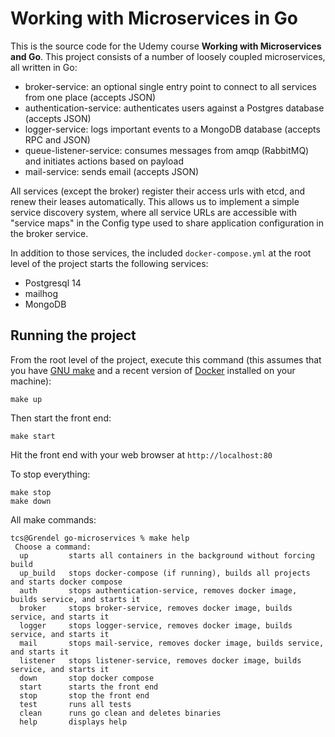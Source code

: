 # Working with Microservices in Go

This is the source code for the Udemy course **Working with Microservices and Go**. This project
consists of a number of loosely coupled microservices, all written in Go:

- broker-service: an optional single entry point to connect to all services from one place (accepts JSON)
- authentication-service: authenticates users against a Postgres database (accepts JSON)
- logger-service: logs important events to a MongoDB database (accepts RPC and JSON)
- queue-listener-service: consumes messages from amqp (RabbitMQ) and initiates actions based on payload
- mail-service: sends email (accepts JSON)

All services (except the broker) register their access urls with etcd, and renew their leases automatically.
This allows us to implement a simple service discovery system, where all service URLs are accessible with
"service maps" in the Config type used to share application configuration in the broker service.

In addition to those services, the included `docker-compose.yml` at the root level of the project
starts the following services:

- Postgresql 14
- mailhog
- MongoDB

## Running the project
From the root level of the project, execute this command (this assumes that you have 
[GNU make](https://www.gnu.org/software/make/) and a recent version
of [Docker](https://www.docker.com/products/docker-desktop) installed on your machine):

~~~
make up
~~~

Then start the front end:

~~~
make start
~~~


Hit the front end with your web browser at `http://localhost:80`

To stop everything:

~~~
make stop
make down
~~~

All make commands:

~~~
tcs@Grendel go-microservices % make help
 Choose a command:
  up         starts all containers in the background without forcing build
  up_build   stops docker-compose (if running), builds all projects and starts docker compose
  auth       stops authentication-service, removes docker image, builds service, and starts it
  broker     stops broker-service, removes docker image, builds service, and starts it
  logger     stops logger-service, removes docker image, builds service, and starts it
  mail       stops mail-service, removes docker image, builds service, and starts it
  listener   stops listener-service, removes docker image, builds service, and starts it
  down       stop docker compose
  start      starts the front end
  stop       stop the front end
  test       runs all tests
  clean      runs go clean and deletes binaries
  help       displays help
~~~
